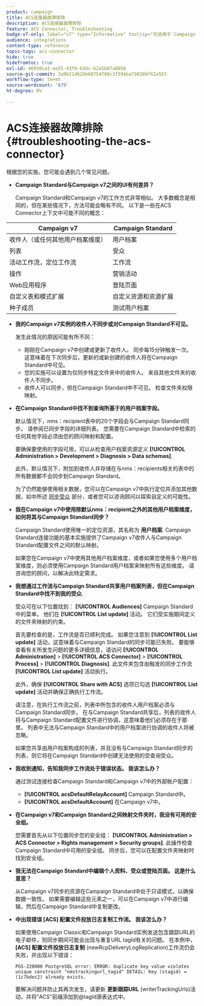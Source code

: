 ```yaml
---
product: campaign
title: ACS连接器故障排除
description: ACS连接器故障排除
feature: ACS Connector, Troubleshooting
badge-v7-only: label="v7" type="Informative" tooltip="仅适用于 Campaign Classic v7"
audience: integrations
content-type: reference
topic-tags: acs-connector
hide: true
hidefromtoc: true
exl-id: 4693dca1-ee55-43f0-b3dc-62a5b67a8058
source-git-commit: 3a9b21d626b60754789c3f594ba798309f62a553
workflow-type: tm+mt
source-wordcount: '879'
ht-degree: 0%

---
```


# ACS连接器故障排除{#troubleshooting-the-acs-connector}



根据您的实施，您可能会遇到几个常见问题。

* **Campaign Standard与Campaign v7之间的UI有何差异？**

  Campaign Standard和Campaign v7的工作方式非常相似。 大多数概念是相同的，但在某些情况下，方法可能会略有不同。 以下是一些在ACS Connector上下文中可能不同的概念：

<table> 
 <thead> 
  <tr> 
   <th> Campaign v7<br /> </th> 
   <th> Campaign Standard<br /> </th> 
  </tr> 
 </thead> 
 <tbody> 
  <tr> 
   <td> 收件人（或任何其他用户档案维度）<br /> </td> 
   <td> 用户档案<br /> </td> 
  </tr> 
  <tr> 
   <td> 列表<br /> </td> 
   <td> 受众<br /> </td> 
  </tr> 
  <tr> 
   <td> 活动工作流，定位工作流<br /> </td> 
   <td> 工作流<br /> </td> 
  </tr> 
  <tr> 
   <td> 操作<br /> </td> 
   <td> 营销活动<br /> </td> 
  </tr> 
  <tr> 
   <td> Web应用程序<br /> </td> 
   <td> 登陆页面<br /> </td> 
  </tr> 
  <tr> 
   <td> 自定义表和模式扩展<br /> </td> 
   <td> 自定义资源和资源扩展<br /> </td> 
  </tr> 
  <tr> 
   <td> 种子成员<br /> </td> 
   <td> 测试用户档案<br /> </td> 
  </tr> 
 </tbody> 
</table>

* **我的Campaign v7实例的收件人不同步或对Campaign Standard不可见。**

  发生此情况的原因可能有所不同：

   * 刚刚在Campaign v7中创建或更新了收件人。 同步每15分钟触发一次。 这意味着在下次同步后，更新的或新创建的收件人将在Campaign Standard中可见。
   * 您的实施可以设置为仅同步特定文件夹中的收件人。 来自其他文件夹的收件人不同步。
   * 收件人可以同步，但在Campaign Standard中不可见。 检查文件夹权限映射。

* **在Campaign Standard中找不到查询所基于的用户档案字段。**

  默认情况下，nms：recipient表中的20个字段会与Campaign Standard同步。 请参阅已同步字段的详细列表。 您需要在Campaign Standard中检索的任何其他字段必须由您的顾问映射和配置。

  要确保要使用的字段可用，可以从检查用户档案资源定义 **[!UICONTROL Administration > Development > Diagnosis > Data schemas]**.

  此外，默认情况下，附加到收件人并存储在与nms：recipients相关的表中的所有数据都不会同步到Campaign Standard。

  为了仍然能够使用相关数据，您可以在Campaign v7中执行定位并添加其他数据，如中所述 [同步受众](../../integrations/using/synchronizing-audiences.md) 部分，或者您可以咨询顾问以探索自定义的可能性。

* **我在Campaign v7中使用除默认nms：recipient之外的其他用户档案维度，如何将其与Campaign Standard同步？**

  Campaign Standard使用唯一的定位资源，其名称为 **用户档案**. Campaign Standard连接功能的基本实施提供了Campaign v7收件人与Campaign Standard配置文件之间的默认映射。

  如果您在Campaign v7中使用其他用户档案维度，或者如果您使用多个用户档案维度，则必须使用Campaign Standard用户档案来映射所有这些维度。 请咨询您的顾问，以解决此特定需求。

* **我想通过工作流与Campaign Standard共享用户档案列表，但在Campaign Standard中找不到我的受众**.

  受众可在以下位置找到： **[!UICONTROL Audiences]** Campaign Standard中的菜单。 他们在 **[!UICONTROL List update]** 活动。 它们受实施期间定义的文件夹映射的约束。

  首先要检查的是，工作流是否已顺利完成。 如果您注意到 **[!UICONTROL List update]** 活动，这意味着与Campaign Standard的同步可能已失败。 要能够查看有关所发生问题的更多详细信息，请访问 **[!UICONTROL Administration]** > **[!UICONTROL ACS Connector]** > **[!UICONTROL Process]** > **[!UICONTROL Diagnosis]**. 此文件夹包含由触发的同步工作流 **[!UICONTROL List update]** 活动执行。

  此外，确保 **[!UICONTROL Share with ACS]** 选项已勾选 **[!UICONTROL List update]** 活动并确保正确执行工作流。

  请注意，在执行工作流之前，列表中所包含的收件人用户档案必须与Campaign Standard同步。 在与Campaign Standard共享后，列表的收件人将与Campaign Standard配置文件进行协调，这意味着他们必须存在于那里。 列表中无法与Campaign Standard中的用户档案进行协调的收件人将被忽略。

  如果您共享由用户档案构成的列表，并且没有与Campaign Standard同步的列表，则它将在Campaign Standard中创建无法使用的空查询受众。

* **我收到通知，告知我同步工作流处于错误状态。 我该怎么办？**

  通过测试连接检查Campaign Standard和Campaign v7中的外部帐户配置：

   * **[!UICONTROL acsDefaultRelayAccount]** Campaign Standard中。
   * **[!UICONTROL acsDefaultAccount]** 在Campaign v7中。

* **在Campaign v7和Campaign Standard之间映射文件夹时，我没有可用的安全组。**

  您需要首先从以下位置同步您的安全组： **[!UICONTROL Administration > ACS Connector > Rights management > Security groups]**. 此操作检查Campaign Standard中可用的安全组。 同步后，您可以在配置文件夹映射时找到安全组。

* **我无法在Campaign Standard中编辑个人资料、受众或登陆页面。 这是什么意思？**

  从Campaign v7同步的资源在Campaign Standard中处于只读模式，以确保数据一致性。 如果需要编辑这些元素之一，可以在Campaign v7中进行编辑，然后在Campaign Standard中复制更改。

* **中出现错误 [ACS] 配置文件投放日志复制工作流。 我该怎么办？**

  如果使用Campaign Classic和Campaign Standard实例发送包含跟踪URL的电子邮件，则同步期间可能会出现与重复URL tagId有关的问题。 在本例中， **[ACS] 配置文件投放日志复制** (newRcpDeliveryLogReplication)工作流仍会失败，并出现以下错误：

  ```PGS-220000 PostgreSQL error: ERROR: duplicate key value violates unique constraint "nmstrackingurl_tagid" DETAIL: Key (stagid) = (1c7bdec2) already exists.```

  要解决问题并防止其再次发生，请更新 **更新跟踪URL** (writerTrackingUrls)活动，并将“ACS”前缀添加到@tagId源表达式中。
